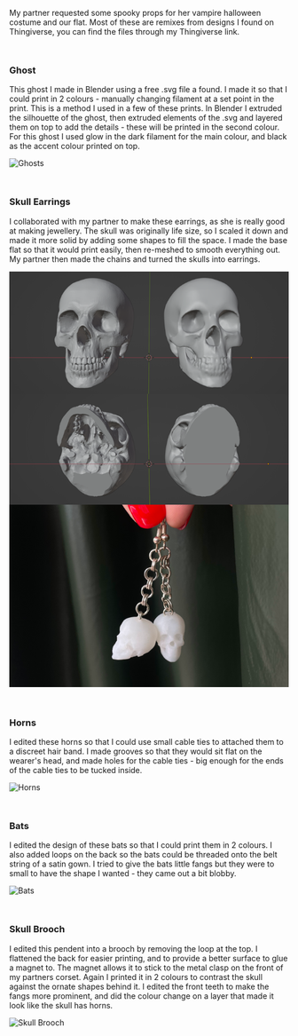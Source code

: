 
My partner requested some spooky props for her vampire halloween costume and our flat. Most of these are remixes from designs I found on Thingiverse, you can find the files through my Thingiverse link.

  <div style="height: 1em"> </div>

### Ghost

This ghost I made in Blender using a free .svg file a found. I made it so that I could print in 2 colours - manually changing filament at a set point in the print. This is a method I used in a few of these prints. In Blender I extruded the silhouette of the ghost, then extruded elements of the .svg and layered them on top to add the details - these will be printed in the second colour. For this ghost I used glow in the dark filament for the main colour, and black as the accent colour printed on top.

![Ghosts](./images/12-ghosts.png)

  <div style="height: 1em"> </div>

### Skull Earrings

I collaborated with my partner to make these earrings, as she is really good at making jewellery. The skull was originally life size, so I scaled it down and made it more solid by adding some shapes to fill the space. I made the base flat so that it would print easily, then re-meshed to smooth everything out. My partner then made the chains and turned the skulls into earrings.

![Earrings](./images/12-earrings.png)

  <div style="height: 1em"> </div>

### Horns

I edited these horns so that I could use small cable ties to attached them to a discreet hair band. I made grooves so that they would sit flat on the wearer's head, and made holes for the cable ties - big enough for the ends of the cable ties to be tucked inside.

![Horns](./images/12-horns.png)

  <div style="height: 1em"> </div>

### Bats

I edited the design of these bats so that I could print them in 2 colours. I also added loops on the back so the bats could be threaded onto the belt string of a satin gown. I tried to give the bats little fangs but they were to small to have the shape I wanted - they came out a bit blobby.

![Bats](./images/12-bats.png)

  <div style="height: 1em"> </div>

### Skull Brooch

I edited this pendent into a brooch by removing the loop at the top. I flattened the back for easier printing, and to provide a better surface to glue a magnet to. The magnet allows it to stick to the metal clasp on the front of my partners corset. Again I printed it in 2 colours to contrast the skull against the ornate shapes behind it. I edited the front teeth to make the fangs more prominent, and did the colour change on a layer that made it look like the skull has horns.

![Skull Brooch](./images/12-skull-brooch.png)




  <div style="height: 1em"> </div>
